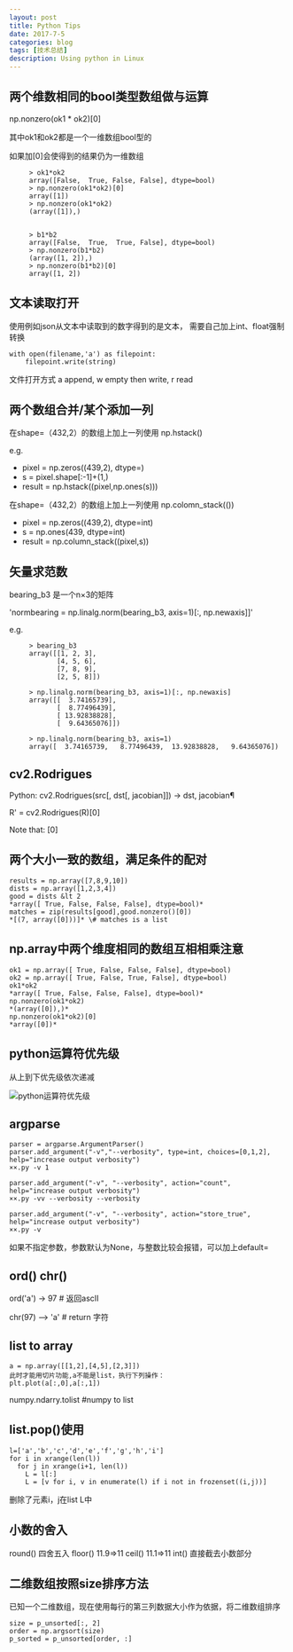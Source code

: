 ```yaml
---
layout: post
title: Python Tips
date: 2017-7-5
categories: blog
tags: [技术总结]
description: Using python in Linux
---
```


## 两个维数相同的bool类型数组做与运算

np.nonzero(ok1 * ok2)[0]

其中ok1和ok2都是一个一维数组bool型的

如果加[0]会使得到的结果仍为一维数组

         > ok1*ok2
         array([False,  True, False, False], dtype=bool)
         > np.nonzero(ok1*ok2)[0]
         array([1])
         > np.nonzero(ok1*ok2)
         (array([1]),)


         > b1*b2
         array([False,  True,  True, False], dtype=bool)
         > np.nonzero(b1*b2)
         (array([1, 2]),)
         > np.nonzero(b1*b2)[0]
         array([1, 2])


## 文本读取打开

使用例如json从文本中读取到的数字得到的是文本， 需要自己加上int、float强制转换

```
with open(filename,'a') as filepoint:
    filepoint.write(string)
```

文件打开方式 a append,  w empty then write,  r read

## 两个数组合并/某个添加一列

在shape=（432,2）的数组上加上一列使用 np.hstack()

e.g. 
- pixel = np.zeros((439,2), dtype=)
- s = pixel.shape[:-1]+(1,)
- result = np.hstack((pixel,np.ones(s)))

在shape=（432,2）的数组上加上一列使用 np.colomn_stack(())

- pixel = np.zeros((439,2), dtype=int)
- s = np.ones(439, dtype=int)
- result = np.column_stack((pixel,s))

## 矢量求范数

bearing_b3 是一个n×3的矩阵

'normbearing = np.linalg.norm(bearing_b3, axis=1)[:, np.newaxis]]'

e.g.

         > bearing_b3
         array([[1, 2, 3],
                [4, 5, 6],
                [7, 8, 9],
                [2, 5, 8]])

         > np.linalg.norm(bearing_b3, axis=1)[:, np.newaxis]
         array([[  3.74165739],
                [  8.77496439],
                [ 13.92838828],
                [  9.64365076]])

         > np.linalg.norm(bearing_b3, axis=1)
         array([  3.74165739,   8.77496439,  13.92838828,   9.64365076])

## cv2.Rodrigues

Python: cv2.Rodrigues(src[, dst[, jacobian]]) → dst, jacobian¶

R' = cv2.Rodrigues(R)[0]

Note that: [0]

## 两个大小一致的数组，满足条件的配对

```
results = np.array([7,8,9,10])
dists = np.array([1,2,3,4])
good = dists &lt 2
*array([ True, False, False, False], dtype=bool)*
matches = zip(results[good],good.nonzero()[0])
*[(7, array([0]))]* \# matches is a list
```
## np.array中两个维度相同的数组互相相乘注意

```
ok1 = np.array([ True, False, False, False], dtype=bool)
ok2 = np.array([ True, False, True, False], dtype=bool)
ok1*ok2
*array([ True, False, False, False], dtype=bool)*
np.nonzero(ok1*ok2)
*(array([0]),)*
np.nonzero(ok1*ok2)[0]
*array([0])*
```

## python运算符优先级

从上到下优先级依次递减

![python运算符优先级](https://github.com/bryanibit/bryanibit.github.io/raw/master/img/doc/python_.png)

## argparse

```
parser = argparse.ArgumentParser()
parser.add_argument("-v","--verbosity", type=int, choices=[0,1,2], help="increase output verbosity")
××.py -v 1

parser.add_argument("-v", "--verbosity", action="count", help="increase output verbosity")
××.py -vv --verbosity --verbosity

parser.add_argument("-v", "--verbosity", action="store_true", help="increase output verbosity")
××.py -v
```

如果不指定参数，参数默认为None，与整数比较会报错，可以加上default=

## ord() chr()

ord('a') -> 97 # 返回ascII

chr(97) --> 'a' # return 字符

## list to array

```
a = np.array([[1,2],[4,5],[2,3]])
此时才能用切片功能,a不能是list，执行下列操作：
plt.plot(a[:,0],a[:,1])
```

numpy.ndarry.tolist #numpy to list

## list.pop()使用

```
l=['a','b','c','d','e','f','g','h','i']
for i in xrange(len(l))
  for j in xrange(i+1, len(l))
    L = l[:]
    L = [v for i, v in enumerate(l) if i not in frozenset((i,j))]
```

删除了元素i，j在list L中

## 小数的舍入

round() 四舍五入
floor() 11.9=>11
ceil()  11.1=>11
int() 直接截去小数部分

## 二维数组按照size排序方法

已知一个二维数组，现在使用每行的第三列数据大小作为依据，将二维数组排序

```
size = p_unsorted[:, 2]
order = np.argsort(size)
p_sorted = p_unsorted[order, :]
```












